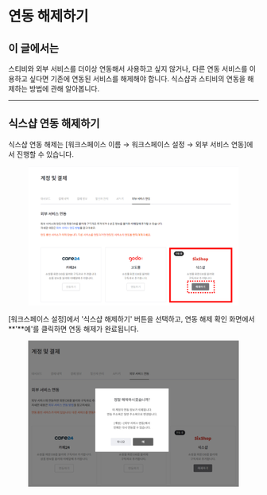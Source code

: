 # 연동 해제하기

## 이 글에서는

스티비와 외부 서비스를 더이상 연동해서 사용하고 싶지 않거나, 다른 연동 서비스를 이용하고 싶다면 기존에 연동된 서비스를 해제해야 합니다. 식스샵과 스티비의 연동을 해제하는 방법에 관해 알아봅니다.

***

## 식스샵 연동 해제하기

식스샵 연동 해제는 \[워크스페이스 이름 → 워크스페이스 설정 → 외부 서비스 연동]에서 진행할 수 있습니다.

<figure><img src="../../.gitbook/assets/image (37).png" alt=""><figcaption></figcaption></figure>



\[워크스페이스 설정]에서 '식스샵 해제하기' 버튼을 선택하고, 연동 해제 확인 화면에서 **'**예'를 클릭하면 연동 해제가 완료됩니다.

<figure><img src="../../.gitbook/assets/image (38).png" alt=""><figcaption></figcaption></figure>
